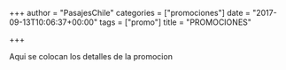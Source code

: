 +++
author = "PasajesChile"
categories = ["promociones"]
date = "2017-09-13T10:06:37+00:00"
tags = ["promo"]
title = "PROMOCIONES"

+++


Aqui se colocan los detalles de la promocion